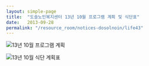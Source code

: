 ```yaml
---
layout: simple-page
title:  "도솔노인복지센터 13년 10월 프로그램 계획 및 식단표"
date:   2013-09-28
permalink: "/resource_room/notices-dosolnoin/life43"
---
```


![13년 10월 프로그램 계획](/resource_room/notices-dosolnoin/files/13년10월프로그램계획및식단표1.png)

![13년 10월 식단 계획표](/resource_room/notices-dosolnoin/files/13년10월프로그램계획및식단표2.png)
